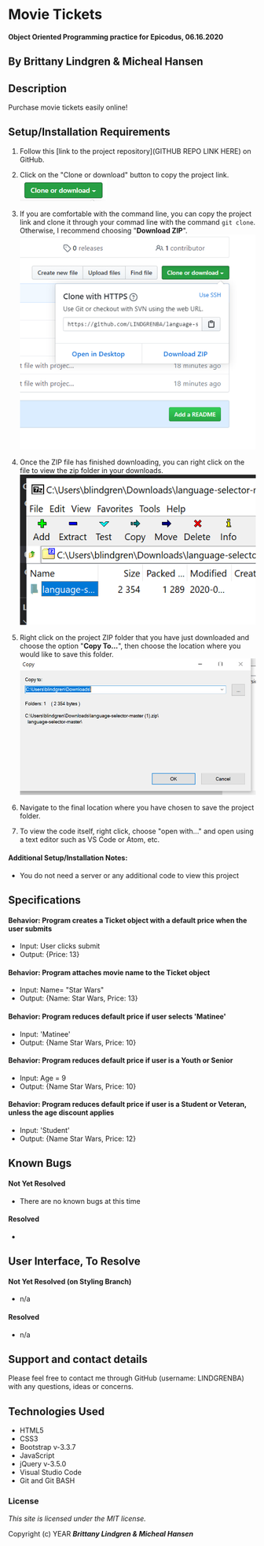 # Movie Tickets

#### Object Oriented Programming practice for Epicodus, 06.16.2020

## By Brittany Lindgren & Micheal Hansen

## Description

Purchase movie tickets easily online!

## Setup/Installation Requirements

1. Follow this [link to the project repository](GITHUB REPO LINK HERE) on GitHub.

2. Click on the "Clone or download" button to copy the project link.
![Image of GitHub Clone or download button](img/readme/clone-download-button.PNG) 

3. If you are comfortable with the command line, you can copy the project link and clone it through your commad line with the command `git clone`. Otherwise, I recommend choosing "**Download ZIP**". 
![Download ZIP option on GitHub](img/readme/download-zip.PNG)

4. Once the ZIP file has finished downloading, you can right click on the file to view the zip folder in your downloads. 
![ZIP folder in downloads](img/readme/zip-folder.PNG)

5. Right click on the project ZIP folder that you have just downloaded and choose the option "**Copy To...**", then choose the location where you would like to save this folder. 
![Saving ZIP to new location with 'Copy To'](img/readme/copy-to.PNG)

6. Navigate to the final location where you have chosen to save the project folder.

7. To view the code itself, right click, choose "open with..." and open using a text editor such as VS Code or Atom, etc.

#### Additional Setup/Installation Notes:

* You do not need a server or any additional code to view this project


## Specifications

#### Behavior: Program creates a Ticket object with a default price when the user submits
* Input: User clicks submit
* Output: {Price: 13}

#### Behavior: Program attaches movie name to the Ticket object
* Input: Name= "Star Wars"
* Output: {Name: Star Wars, Price: 13}

#### Behavior: Program reduces default price if user selects 'Matinee'
* Input: 'Matinee'
* Output: {Name Star Wars, Price: 10}

#### Behavior: Program reduces default price if user is a Youth or Senior
* Input: Age = 9
* Output: {Name Star Wars, Price: 10}

#### Behavior: Program reduces default price if user is a Student or Veteran, unless the age discount applies
* Input: 'Student'
* Output: {Name Star Wars, Price: 12}

## Known Bugs

#### Not Yet Resolved
* There are no known bugs at this time
#### Resolved
* 


## User Interface, To Resolve
#### Not Yet Resolved (on Styling Branch)
* n/a
#### Resolved
* n/a

## Support and contact details

Please feel free to contact me through GitHub (username: LINDGRENBA) with any questions, ideas or concerns.  

## Technologies Used

* HTML5
* CSS3
* Bootstrap v-3.3.7
* JavaScript
* jQuery v-3.5.0
* Visual Studio Code 
* Git and Git BASH 

### License

*This site is licensed under the MIT license.*

Copyright (c) YEAR **_Brittany Lindgren & Micheal Hansen_**